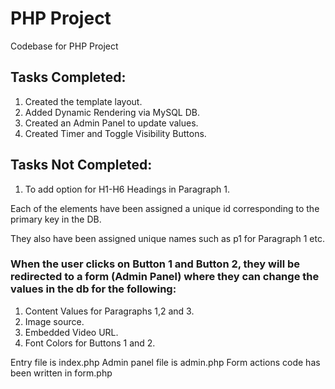 # PHP Project
Codebase for PHP Project

## Tasks Completed:
1. Created the template layout.
2. Added Dynamic Rendering via MySQL DB.
3. Created an Admin Panel to update values.
4. Created Timer and Toggle Visibility Buttons.

## Tasks Not Completed:
1. To add option for H1-H6 Headings in Paragraph 1.

Each of the elements have been assigned a unique id corresponding to the primary key in the DB.

They also have been assigned unique names such as p1 for Paragraph 1 etc.

### When the user clicks on Button 1 and Button 2, they will be redirected to a form (Admin Panel) where they can change the values in the db for the following:
1. Content Values for Paragraphs 1,2 and 3.
2. Image source.
3. Embedded Video URL.
4. Font Colors for Buttons 1 and 2.

Entry file is index.php
Admin panel file is admin.php
Form actions code has been written in form.php
